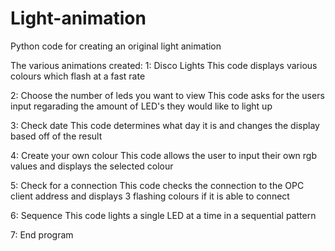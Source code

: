 # Light-animation
Python code for creating an original light animation

The various animations created:
1: Disco Lights
    This code displays various colours which flash at a fast rate
  
2: Choose the number of leds you want to view 
    This code asks for the users input regarading the amount of LED's they would like to light up
    
3: Check date
    This code determines what day it is and changes the display based off of the result
    
4: Create your own colour
    This code allows the user to input their own rgb values and displays the selected colour
    
5: Check for a connection
    This code checks the connection to the OPC client address and displays 3 flashing colours if it is able to connect
    
6: Sequence 
    This code lights a single LED at a time in a sequential pattern 
    
7: End program
